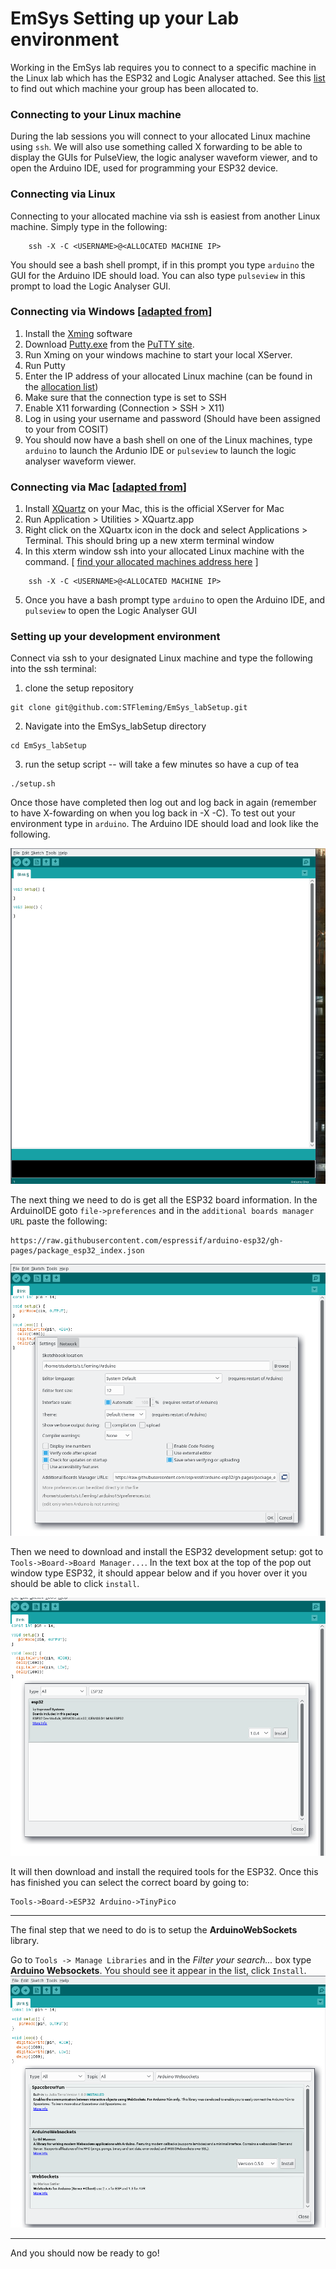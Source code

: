 # EmSys Setting up your Lab environment 

Working in the EmSys lab requires you to connect to a specific machine in the Linux lab which has the ESP32 and Logic Analyser attached. 
See this [list](https://github.com/STFleming/EmSys_labSetup/tree/main/allocations) to find out which machine your group has been allocated to. 

### Connecting to your Linux machine

During the lab sessions you will connect to your allocated Linux machine using ```ssh```. We will also use something called X forwarding to be able to display the GUIs for PulseView, the logic analyser waveform viewer, and to open the Arduino IDE, used for programming your ESP32 device. 

### Connecting via Linux
Connecting to your allocated machine via ssh is easiest from another Linux machine. Simply type in the following:

``` 
    ssh -X -C <USERNAME>@<ALLOCATED MACHINE IP>
```

You should see a bash shell prompt, if in this prompt you type ```arduino``` the GUI for the Arduino IDE should load. You can also type ```pulseview``` in this prompt to load the Logic Analyser GUI.

### Connecting via Windows [[adapted from](https://uisapp2.iu.edu/confluence-prd/pages/viewpage.action?pageId=280461906)]
1. Install the [Xming](http://sourceforge.net/projects/xming/) software
2. Download [Putty.exe](http://the.earth.li/~sgtatham/putty/latest/x86/putty.exe) from the [PuTTY site](http://www.chiark.greenend.org.uk/~sgtatham/putty/).
3. Run Xming on your windows machine to start your local XServer.
4. Run Putty
5. Enter the IP address of your allocated Linux machine (can be found in the [allocation list](https://github.com/STFleming/EmSys_labSetup/tree/main/allocations))
6. Make sure that the connection type is set to SSH
7. Enable X11 forwarding (Connection > SSH > X11)
8. Log in using your username and password (Should have been assigned to your from COSIT)
9. You should now have a bash shell on one of the Linux machines, type ```arduino``` to launch the Ardunio IDE or ```pulseview``` to launch the logic analyser waveform viewer.

### Connecting via Mac [[adapted from](https://uisapp2.iu.edu/confluence-prd/pages/viewpage.action?pageId=280461906)]
1. Install [XQuartz](http://xquartz.macosforge.org/) on your Mac, this is the official XServer for Mac
2. Run Application > Utilities > XQuartz.app
3. Right click on the XQuartx icon in the dock and select Applications > Terminal. This should bring up a new xterm terminal window
4. In this xterm window ssh into your allocated Linux machine with the command. [ [find your allocated machines address here](https://github.com/STFleming/EmSys_labSetup/tree/main/allocations) ] 
``` 
    ssh -X -C <USERNAME>@<ALLOCATED MACHINE IP>
```
5. Once you have a bash prompt type ```arduino``` to open the Arduino IDE, and ```pulseview``` to open the Logic Analyser GUI

### Setting up your development environment

Connect via ssh to your designated Linux machine and type the following into the ssh terminal:
1. clone the setup repository
```
git clone git@github.com:STFleming/EmSys_labSetup.git
```
2. Navigate into the EmSys_labSetup directory
```
cd EmSys_labSetup
```
3. run the setup script -- will take a few minutes so have a cup of tea
```
./setup.sh
```

Once those have completed then log out and log back in again (remember to have X-fowarding on when you log back in -X -C). To test out your environment type in ```arduino```. The Arduino IDE should load and look like the following.

![](imgs/1.png)

The next thing we need to do is get all the ESP32 board information. In the ArduinoIDE goto ```file->preferences``` and in the ```additional boards manager URL``` paste the following: 
```
https://raw.githubusercontent.com/espressif/arduino-esp32/gh-pages/package_esp32_index.json
```
![](imgs/preferences.png)

Then we need to download and install the ESP32 development setup: got to ```Tools->Board->Board Manager...```. In the text box at the top of the pop out window type ESP32, it should appear below and if you hover over it you should be able to click ``install``.

![](imgs/install.png)

It will then download and install the required tools for the ESP32. Once this has finished you can select the correct board by going to:
```
Tools->Board->ESP32 Arduino->TinyPico
```
------------------------------------------

The final step that we need to do is to setup the __ArduinoWebSockets__ library.

Go to ``Tools -> Manage Libraries`` and in the _Filter your search..._ box type __Arduino Websockets__. You should see it appear in the list, click ``Install``.
![](imgs/arduino_websockets.png)

-----------------------------------------

And you should now be ready to go!
